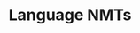 ---
layout: named_collection
collection_name: multilingual-nmts
title: Language NMTs
permalink: /multilingual-nmts/
---